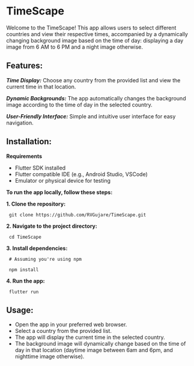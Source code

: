 # TimeScape

Welcome to the TimeScape! This app allows users to select different countries and view their respective times, accompanied by a dynamically changing background image based on the time of day: displaying a day image from 6 AM to 6 PM and a night image otherwise.

## Features:
***Time Display:*** Choose any country from the provided list and view the current time in that location.<br>

***Dynamic Backgrounds:*** The app automatically changes the background image according to the time of day in the selected country.

***User-Friendly Interface:*** Simple and intuitive user interface for easy navigation.

## Installation:

**Requirements**
- Flutter SDK installed
- Flutter compatible IDE (e.g., Android Studio, VSCode)
- Emulator or physical device for testing

**To run the app locally, follow these steps:**

**1. Clone the repository:**

     git clone https://github.com/RVGujare/TimeScape.git

**2. Navigate to the project directory:**

     cd TimeScape

**3. Install dependencies:**

     # Assuming you're using npm
    
     npm install
     
**4. Run the app:**

     flutter run

## Usage:
- Open the app in your preferred web browser.
- Select a country from the provided list.
- The app will display the current time in the selected country.
- The background image will dynamically change based on the time of day in that location (daytime image between 6am and 6pm, and nighttime image otherwise).

